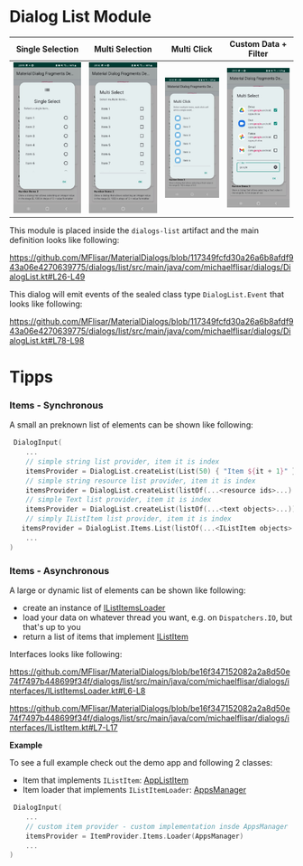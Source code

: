 # Dialog List Module
| Single Selection | Multi Selection | Multi Click | Custom Data + Filter |
| :---: | :---: | :---: | :---: |
| ![Dialog](../images/dialog_list_singleselect.jpg?raw=true "Dialog") | ![Dialog](../images/dialog_list_multiselect.jpg?raw=true "Dialog") | ![Dialog](../images/dialog_list_multiclick.jpg?raw=true "Dialog") | ![Dialog](../images/dialog_list_custom.jpg?raw=true "Dialog") |

This module is placed inside the `dialogs-list` artifact and the main definition looks like following:

https://github.com/MFlisar/MaterialDialogs/blob/117349fcfd30a26a6b8afdf943a06e4270639775/dialogs/list/src/main/java/com/michaelflisar/dialogs/DialogList.kt#L26-L49

This dialog will emit events of the sealed class type `DialogList.Event` that looks like following:

https://github.com/MFlisar/MaterialDialogs/blob/117349fcfd30a26a6b8afdf943a06e4270639775/dialogs/list/src/main/java/com/michaelflisar/dialogs/DialogList.kt#L78-L98

# Tipps

### Items - Synchronous

A small an preknown list of elements can be shown like following:

```kotlin
 DialogInput(
    ...
    // simple string list provider, item it is index
    itemsProvider = DialogList.createList(List(50) { "Item ${it + 1}" }.map { it.asText() })
    // simple string resource list provider, item it is index
    itemsProvider = DialogList.createList(listOf(...<resource ids>...).map { it.asText() })
    // simple Text list provider, item it is index
    itemsProvider = DialogList.createList(listOf(...<text objects>...))
    // simply IListItem list provider, item it is index
   itemsProvider = DialogList.Items.List(listOf(...<IListItem objects>...))
    ...
)
```

### Items - Asynchronous

A large or dynamic list of elements can be shown like following:

* create an instance of [IListItemsLoader](../dialogs/list/src/main/java/com/michaelflisar/dialogs/interfaces/IListItemsLoader.kt)
* load your data on whatever thread you want, e.g. on `Dispatchers.IO`, but that's up to you
* return a list of items that implement [IListItem](../dialogs/list/src/main/java/com/michaelflisar/dialogs/interfaces/IListItem.kt)

Interfaces looks like following:

https://github.com/MFlisar/MaterialDialogs/blob/be16f347152082a2a8d50e74f7497b448699f34f/dialogs/list/src/main/java/com/michaelflisar/dialogs/interfaces/IListItemsLoader.kt#L6-L8

https://github.com/MFlisar/MaterialDialogs/blob/be16f347152082a2a8d50e74f7497b448699f34f/dialogs/list/src/main/java/com/michaelflisar/dialogs/interfaces/IListItem.kt#L7-L17

**Example**

To see a full example check out the demo app and following 2 classes:

* Item that implements `IListItem`: [AppListItem](../app/src/main/java/com/michaelflisar/dialogs/apps/AppListItem.kt)
* Item loader that implements `IListItemLoader`: [AppsManager](../app/src/main/java/com/michaelflisar/dialogs/apps/AppsManager.kt)

```kotlin
 DialogInput(
    ...
    // custom item provider - custom implementation insde AppsManager
    itemsProvider = ItemProvider.Items.Loader(AppsManager)
    ...
)
```
